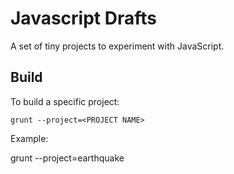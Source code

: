 # Javascript Drafts #

A set of tiny projects to experiment with JavaScript.

## Build ##

To build a specific project:

    grunt --project=<PROJECT NAME>
    
Example:

   grunt --project=earthquake
